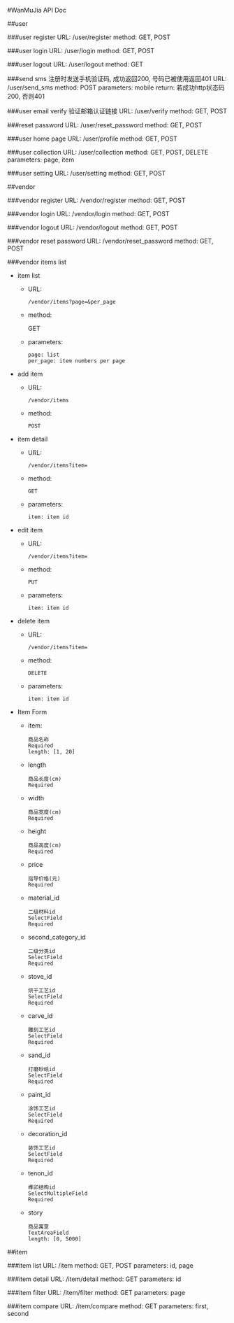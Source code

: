 #WanMuJia API Doc

##user

###user register
    URL:
        /user/register
    method:
        GET, POST

###user login
    URL:
        /user/login
    method:
        GET, POST


###user logout
    URL:
        /user/logout
    method:
        GET

###send sms
    注册时发送手机验证码, 成功返回200, 号码已被使用返回401 
    URL:
        /user/send_sms
    method:
        POST
    parameters:
        mobile
    return:
        若成功http状态码200, 否则401

###user email verify
    验证邮箱认证链接
    URL:
        /user/verify
    method:
        GET, POST

###reset password
    URL:
        /user/reset_password
    method:
        GET, POST

###user home page
    URL:
        /user/profile
    method:
        GET, POST

###user collection
    URL:
        /user/collection
    method:
        GET, POST, DELETE
    parameters:
        page, item

###user setting
    URL:
        /user/setting
    method:
        GET, POST
        
##vendor

###vendor register
    URL:
        /vendor/register
    method:
        GET, POST

###vendor login
    URL:
        /vendor/login
    method:
        GET, POST

###vendor logout
    URL:
        /vendor/logout
    method:
        GET, POST

###vendor reset password
    URL:
        /vendor/reset_password
    method:
        GET, POST

###vendor items list
+	item list
	+	URL:
	
			/vendor/items?page=&per_page
	+    method:
			
			GET
    +	parameters:
			
			page: list 
			per_page: item numbers per page
+	add item
	+	URL:
	
			/vendor/items
	+	method:
	
			POST
+	item detail
	+	URL:
		
			/vendor/items?item=
	+	method:
	
			GET
	+	parameters:
	
			item: item id
+	edit item
	+	URL:
	
			/vendor/items?item=
	+	method:
	
			PUT
	+	parameters:
	
			item: item id
+	delete item
	+	URL:
	
			/vendor/items?item=
	+	method:
	
			DELETE
	+	parameters:
	
			item: item id
+	Item Form
	+	item: 
		
			商品名称
			Required
			length: [1, 20]
	+	length
			
			商品长度(cm)
			Required
	+	width
			
			商品宽度(cm)
			Required
	+	height
			
			商品高度(cm)
			Required
	+	price
			
			指导价格(元)
			Required
	+	material_id
			
			二级材料id
			SelectField
			Required
	+	second_category_id

			二级分类id
			SelectField
			Required
	+	stove_id
			
			烘干工艺id
			SelectField
			Required
	+	carve_id
			
			雕刻工艺id
			SelectField
			Required
	+	sand_id
	
			打磨砂纸id
			SelectField
			Required
	+	paint_id
			
			涂饰工艺id
			SelectField
			Required
	+	decoration_id
	
			装饰工艺id
			SelectField
			Required
	+	tenon_id
			
			榫卯结构id
			SelectMultipleField
			Required
	+	story
			
			商品寓意
			TextAreaField
			length: [0, 5000]
			
##item

###item list
    URL:
        /item
    method:
        GET, POST
    parameters:
        id, page

###item detail
    URL:
        /item/detail
    method:
        GET
    parameters:
        id

###item filter
    URL:
        /item/filter
    method:
        GET
    parameters:
        page
    
###item compare
    URL:
        /item/compare
    method:
        GET
    parameters:
        first, second